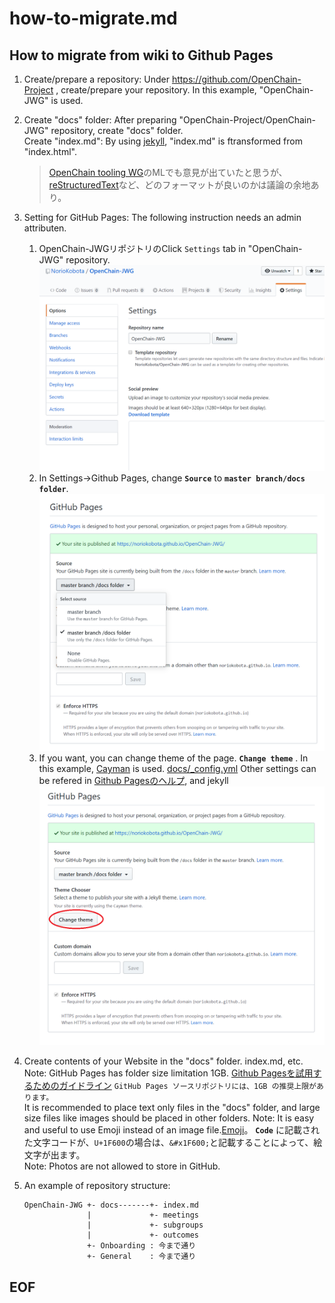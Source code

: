 # how-to-migrate.md

## How to migrate from wiki to Github Pages

1. Create/prepare a repository: Under https://github.com/OpenChain-Project , create/prepare your repository. In this example, "OpenChain-JWG" is used.  
   
1. Create "docs" folder: After preparing "OpenChain-Project/OpenChain-JWG" repository, create "docs" folder.  
   Create "index.md": By using [jekyll](https://jekyllrb.com/), "index.md" is ftransformed from "index.html".  
   > [OpenChain tooling WG](https://www.openchainproject.org/news/2019/07/25/openchain-launches-tooling-work-group)のMLでも意見が出ていたと思うが、[reStructuredText](https://www.sphinx-doc.org/ja/master/usage/restructuredtext/basics.html)など、どのフォーマットが良いのかは議論の余地あり。  
1. Setting for GitHub Pages: The following instruction needs an admin attributen.
   1. OpenChain-JWGリポジトリのClick ```Settings``` tab in "OpenChain-JWG" repository.  
   ![settings](images/settings.png)  
   1. In Settings->Github Pages, change **```Source```** to **```master branch/docs folder```**.  
   ![source](images/docs.png)
   1. If you want, you can change theme of the page.  **```Change theme```** . In this example, [Cayman](https://pages-themes.github.io/cayman/) is used. 
   [docs/_config.yml](https://github.com/NorioKobota/OpenChain-JWG/blob/master/docs/_config.yml) Other settings can be refered in [Github Pagesのヘルプ](https://help.github.com/ja/github/working-with-github-pages/about-github-pages-and-jekyll), and jekyll  
   ![themes](images/themes.png)
1. Create contents of your Website in the "docs" folder. index.md, etc.  
Note: GitHub Pages has folder size limitation 1GB. [Github Pagesを試用するためのガイドライン](https://help.github.com/ja/github/working-with-github-pages/about-github-pages) 
   ```GitHub Pages ソースリポジトリには、1GB の推奨上限があります。```  
  It is recommended to place text only files in the "docs" folder, and large size files like images should be placed in other folders. 
Note: It is easy and useful to use Emoji instead of an image file.[Emoji](https://unicode.org/emoji/charts/full-emoji-list.html)。 **```Code```** に記載された文字コードが、```U+1F600```の場合は、```&#x1F600;```と記載することによって、絵文字が出ます。  
Note: Photos are not allowed to store in GitHub. 
1. An example of repository structure:  
   ```
   OpenChain-JWG +- docs-------+- index.md  
                 |             +- meetings   
                 |             +- subgroups   
                 |             +- outcomes    
                 +- Onboarding : 今まで通り  
                 +- General    : 今まで通り  
   ```
## EOF
